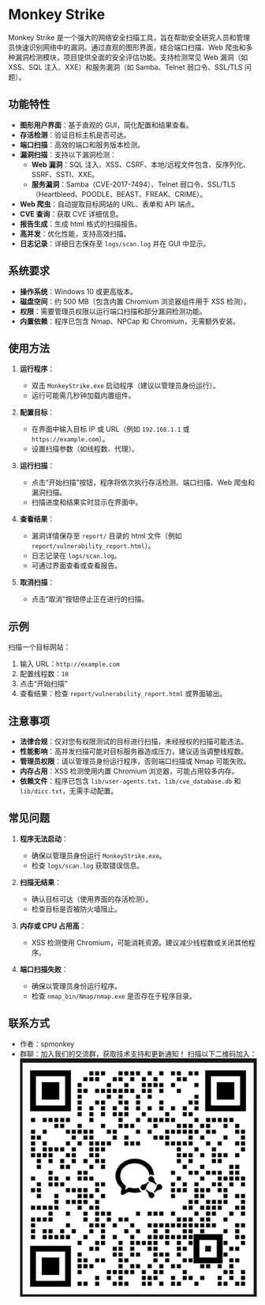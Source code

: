 # Monkey Strike

Monkey Strike 是一个强大的网络安全扫描工具，旨在帮助安全研究人员和管理员快速识别网络中的漏洞。通过直观的图形界面，结合端口扫描、Web 爬虫和多种漏洞检测模块，项目提供全面的安全评估功能。支持检测常见 Web 漏洞（如 XSS、SQL 注入、XXE）和服务漏洞（如 Samba、Telnet 弱口令、SSL/TLS 问题）。

## 功能特性

- **图形用户界面**：基于直观的 GUI，简化配置和结果查看。
- **存活检测**：验证目标主机是否可达。
- **端口扫描**：高效的端口和服务版本检测。
- **漏洞扫描**：支持以下漏洞检测：
  - **Web 漏洞**：SQL 注入、XSS、CSRF、本地/远程文件包含、反序列化、SSRF、SSTI、XXE。
  - **服务漏洞**：Samba（CVE-2017-7494）、Telnet 弱口令、SSL/TLS（Heartbleed、POODLE、BEAST、FREAK、CRIME）。
- **Web 爬虫**：自动提取目标网站的 URL、表单和 API 端点。
- **CVE 查询**：获取 CVE 详细信息。
- **报告生成**：生成 html 格式的扫描报告。
- **高并发**：优化性能，支持高效扫描。
- **日志记录**：详细日志保存至 `logs/scan.log` 并在 GUI 中显示。

## 系统要求

- **操作系统**：Windows 10 或更高版本。
- **磁盘空间**：约 500 MB（包含内置 Chromium 浏览器组件用于 XSS 检测）。
- **权限**：需要管理员权限以运行端口扫描和部分漏洞检测功能。
- **内置依赖**：程序已包含 Nmap、NPCap 和 Chromium，无需额外安装。

## 使用方法

1. **运行程序**：
   - 双击 `MonkeyStrike.exe` 启动程序（建议以管理员身份运行）。
   - 运行可能需几秒钟加载内置组件。

2. **配置目标**：
   - 在界面中输入目标 IP 或 URL（例如 `192.168.1.1` 或 `https://example.com`）。
   - 设置扫描参数（如线程数、代理）。

3. **运行扫描**：
   - 点击“开始扫描”按钮，程序将依次执行存活检测、端口扫描、Web 爬虫和漏洞扫描。
   - 扫描进度和结果实时显示在界面中。

4. **查看结果**：
   - 漏洞详情保存至 `report/` 目录的 html 文件（例如 `report/vulnerability_report.html`）。
   - 日志记录在 `logs/scan.log`。
   - 可通过界面查看或查看报告。

5. **取消扫描**：
   - 点击“取消”按钮停止正在进行的扫描。

## 示例

扫描一个目标网站：
1. 输入 URL：`http://example.com`
2. 配置线程数：`10`
3. 点击“开始扫描”
4. 查看结果：检查 `report/vulnerability_report.html` 或界面输出。

## 注意事项

- **法律合规**：仅对您有权限测试的目标进行扫描，未经授权的扫描可能违法。
- **性能影响**：高并发扫描可能对目标服务器造成压力，建议适当调整线程数。
- **管理员权限**：请以管理员身份运行程序，否则端口扫描或 Nmap 可能失败。
- **内存占用**：XSS 检测使用内置 Chromium 浏览器，可能占用较多内存。
- **依赖文件**：程序已包含 `lib/user-agents.txt`、`lib/cve_database.db` 和 `lib/dicc.txt`，无需手动配置。

## 常见问题

1. **程序无法启动**：
   - 确保以管理员身份运行 `MonkeyStrike.exe`。
   - 检查 `logs/scan.log` 获取错误信息。

2. **扫描无结果**：
   - 确认目标可达（使用界面的存活检测）。
   - 检查目标是否被防火墙阻止。

3. **内存或 CPU 占用高**：
   - XSS 检测使用 Chromium，可能消耗资源。建议减少线程数或关闭其他程序。

4. **端口扫描失败**：
   - 确保以管理员身份运行程序。
   - 检查 `nmap_bin/Nmap/nmap.exe` 是否存在于程序目录。

## 联系方式

- 作者：spmonkey
- 群聊：加入我们的交流群，获取技术支持和更新通知！
扫描以下二维码加入：
![群聊二维码](images/qr_code.jpg)
